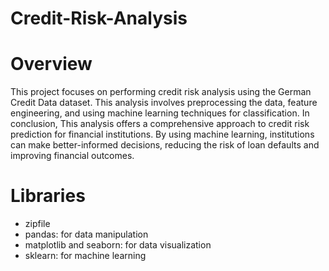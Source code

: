 # Credit-Risk-Analysis

# Overview

This project focuses on performing credit risk analysis using the German Credit Data dataset. This analysis involves preprocessing the data, feature engineering, and using machine learning techniques for classification. In conclusion, This analysis offers a comprehensive approach to credit risk prediction for financial institutions. By using machine learning, institutions can make better-informed decisions, reducing the risk of loan defaults and improving financial outcomes.

# Libraries

- zipfile
- pandas: for data manipulation
- matplotlib and seaborn: for data visualization
- sklearn: for machine learning
